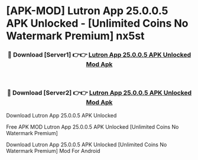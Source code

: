 # [APK-MOD] Lutron App 25.0.0.5 APK Unlocked - [Unlimited Coins No Watermark Premium] nx5st



<div align="center">
<h3>🔴 Download [Server1] 👉👉 <a href="https://momento.my/?title=Lutron_App_25.0.0.5_APK_Unlocked">Lutron App 25.0.0.5 APK Unlocked Mod Apk</a></h3><br>

<h3>🔴 Download [Server2] 👉👉 <a href="https://momento.my/?title=Lutron_App_25.0.0.5_APK_Unlocked">Lutron App 25.0.0.5 APK Unlocked Mod Apk</a></h3>
</div>



Download Lutron App 25.0.0.5 APK Unlocked 

Free APK MOD Lutron App 25.0.0.5 APK Unlocked [Unlimited Coins No Watermark Premium]

Download Lutron App 25.0.0.5 APK Unlocked [Unlimited Coins No Watermark Premium] Mod For Android
